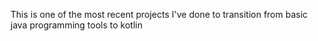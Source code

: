 This is one of the most recent projects I've done to transition from basic java programming tools to kotlin
